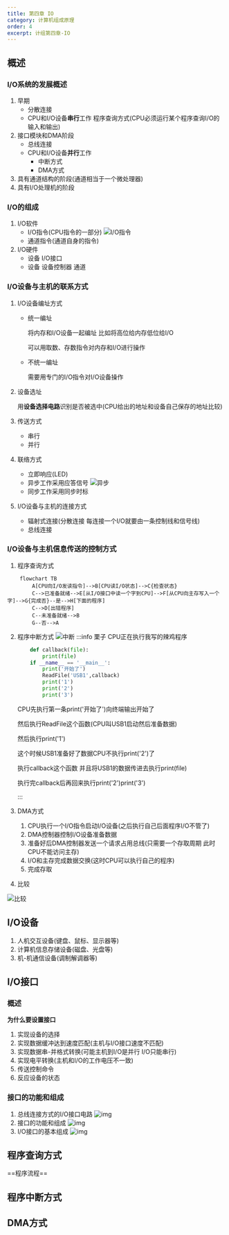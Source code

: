 ```yaml
---
title: 第四章 IO
category: 计算机组成原理
order: 4
excerpt: 计组第四章-IO
---
```


## 概述
### I/O系统的发展概述
1. 早期
    - 分散连接
    - CPU和I/O设备**串行**工作 程序查询方式(CPU必须运行某个程序查询I/O的输入和输出)
2. 接口模块和DMA阶段
    - 总线连接
    - CPU和I/O设备**并行**工作
        - 中断方式
        - DMA方式
3. 具有通道结构的阶段(通道相当于一个微处理器)
4. 具有I/O处理机的阶段
### I/O的组成
1. I/O软件
    - I/O指令(CPU指令的一部分)
    ![I/O指令](/compose/42.png)
    - 通道指令(通道自身的指令)
2. I/O硬件
    - 设备 I/O接口
    - 设备 设备控制器 通道
### I/O设备与主机的联系方式
1. I/O设备编址方式
    - 统一编址

        将内存和I/O设备一起编址 比如将高位给内存低位给I/O

        可以用取数、存数指令对内存和I/O进行操作
    - 不统一编址

        需要用专门的I/O指令对I/O设备操作
2. 设备选址

    用**设备选择电路**识别是否被选中(CPU给出的地址和设备自己保存的地址比较)
3. 传送方式
    - 串行
    - 并行
4. 联络方式
    - 立即响应(LED)
    - 异步工作采用应答信号
    ![异步](/compose/43.png)
    - 同步工作采用同步时标
5. I/O设备与主机的连接方式
    - 辐射式连接(分散连接 每连接一个I/O就要由一条控制线和信号线)
    - 总线连接
### I/O设备与主机信息传送的控制方式
1. 程序查询方式
```mermaid
    flowchart TB
        A[CPU向I/O发读指令]-->B[CPU读I/O状态]-->C{检查状态}
        C-->已准备就绪-->E[从I/O接口中读一个字到CPU]-->F[从CPU向主存写入一个字]-->G{完成否}--是-->H[下面的程序]
        C-->D[出错程序]
        C--未准备就绪-->B
        G--否-->A
```
2. 程序中断方式
    ![中断](/compose/43.png)
    :::info 栗子
    CPU正在执行我写的辣鸡程序
    ```python
        def callback(file):
            print(file)
        if __name__ == '__main__':
            print('开始了')
            ReadFile('USB1',callback)
            print('1')
            print('2')
            print('3')
    ```
    CPU先执行第一条print('开始了')向终端输出开始了

    然后执行ReadFile这个函数(CPU叫USB1启动然后准备数据)

    然后执行print('1')

    这个时候USB1准备好了数据CPU不执行print('2')了

    执行callback这个函数 并且将USB1的数据传进去执行print(file)

    执行完callback后再回来执行print('2')print('3')

    ::: 
3. DMA方式
    1. CPU执行一个I/O指令启动I/O设备(之后执行自己后面程序I/O不管了)
    2. DMA控制器控制I/O设备准备数据
    3. 准备好后DMA控制器发送一个请求占用总线(只需要一个存取周期 此时CPU不能访问主存)
    4. I/O和主存完成数据交换(这时CPU可以执行自己的程序)
    5. 完成存取

4. 比较

![比较](/compose/45.png)


## I/O设备
1. 人机交互设备(键盘、鼠标、显示器等)
2. 计算机信息存储设备(磁盘、光盘等)
3. 机-机通信设备(调制解调器等)

## I/O接口
### 概述
**为什么要设置接口**
1. 实现设备的选择
2. 实现数据缓冲达到速度匹配(主机与I/O接口速度不匹配)
3. 实现数据串-并格式转换(可能主机到I/O是并行 I/O只能串行)
4. 实现电平转换(主机和I/O的工作电压不一致)
5. 传送控制命令
6. 反应设备的状态
### 接口的功能和组成
1. 总线连接方式的I/O接口电路
![img](/compose/46.png)
2. 接口的功能和组成
![img](/compose/47.png)
3. I/O接口的基本组成
![img](/compose/48.png)
## 程序查询方式
==程序流程==

## 程序中断方式
## DMA方式